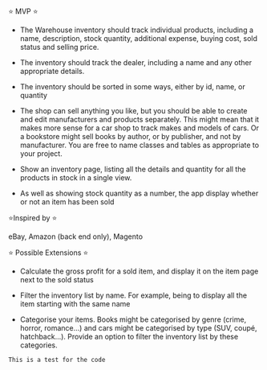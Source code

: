 ⭐ MVP ⭐

- The Warehouse inventory should track individual products, including a name, description, stock quantity, additional expense, buying cost, sold status and selling price.

- The inventory should track the dealer, including a name and any other appropriate details.

- The inventory should be sorted in some ways, either by id, name, or quantity

- The shop can sell anything you like, but you should be able to create and edit manufacturers and products separately.
    This might mean that it makes more sense for a car shop to track makes and models of cars. Or a bookstore might sell books by author, or by publisher, and not by manufacturer. You are free to name classes and tables as appropriate to your project.

- Show an inventory page, listing all the details and quantity for all the products in stock in a single view.

- As well as showing stock quantity as a number, the app display whether or not an item has been sold

⭐Inspired by ⭐

eBay, Amazon (back end only), Magento

⭐ Possible Extensions ⭐
 
- Calculate the gross profit for a sold item, and display it on the item page next to the sold status

- Filter the inventory list by name. For example, being to display all the item starting with the same name

- Categorise your items. Books might be categorised by genre (crime, horror, romance...) and cars might be categorised by type (SUV, coupé, hatchback...). Provide an option to filter the inventory list by these categories.

```
This is a test for the code
```